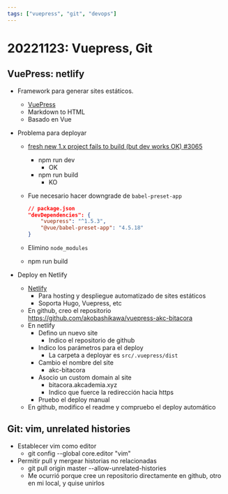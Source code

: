 ```yaml
---
tags: ["vuepress", "git", "devops"]
---
```


# 20221123: Vuepress, Git

<TagsLinks />

## VuePress: netlify

- Framework para generar sites estáticos.
  - [VuePress](https://vuepress.vuejs.org/)
  - Markdown to HTML
  - Basado en Vue

- Problema para deployar
  - [fresh new 1.x project fails to build (but dev works OK) #3065](https://github.com/vuejs/vuepress/issues/3065)
    - npm run dev
      - OK
    - npm run build
      - KO
  - Fue necesario hacer downgrade de `babel-preset-app`

    ```json
    // package.json
    "devDependencies": {
        "vuepress": "^1.5.3",
        "@vue/babel-preset-app": "4.5.18"
    }
    ```

  - Elimino `node_modules`
  - npm run build

- Deploy en Netlify
  - [Netlify](https://app.netlify.com/)
    - Para hosting y despliegue automatizado de sites estáticos
    - Soporta Hugo, Vuepress, etc
  - En github, creo el repositorio <https://github.com/akobashikawa/vuepress-akc-bitacora>
  - En netlify
    - Defino un nuevo site
      - Indico el repositorio de github
    - Indico los parámetros para el deploy
      - La carpeta a deployar es `src/.vuepress/dist`
    - Cambio el nombre del site
      - akc-bitacora
    - Asocio un custom domain al site
      - bitacora.akcademia.xyz
      - Indico que fuerce la redirección hacia https
    - Pruebo el deploy manual
  - En github, modifico el readme y compruebo el deploy automático

## Git: vim, unrelated histories

- Establecer vim como editor
  - git config --global core.editor "vim"
- Permitir pull y mergear historias no relacionadas
  - git pull origin master --allow-unrelated-histories
  - Me ocurrió porque cree un repositorio directamente en github, otro en mi local, y quise unirlos
